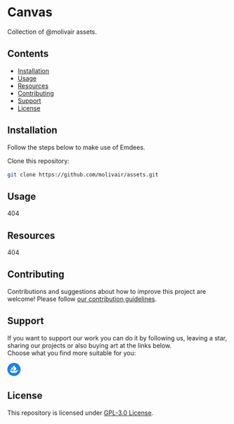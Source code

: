 # Canvas
Collection of @molivair assets.

## Contents
- [Installation](#installation)
- [Usage](#usage)
- [Resources](#resources)
- [Contributing](#contributing)
- [Support](#support)
- [License](#license)

## Installation
Follow the steps below to make use of Emdees.

Clone this repository:
```bash
git clone https://github.com/molivair/assets.git
```

## Usage
404

## Resources
404

## Contributing
Contributions and suggestions about how to improve this project are welcome!
Please follow [our contribution guidelines](https://github.com/molivair/assets/blob/main/CONTRIBUTING.md).

## Support
If you want to support our work you can do it by following us, leaving a star, sharing our projects or also buying art at the links below.  
Choose what you find more suitable for you:  

<a href="https://opensea.io/Molivair" target="blank">
  <img src="https://raw.githubusercontent.com/molivair/assets/main/images/opensea.svg" alt="OpenSea" width="30px" />
</a>

## License  
This repository is licensed under [GPL-3.0 License](https://github.com/molivair/assets/blob/main/LICENSE).
